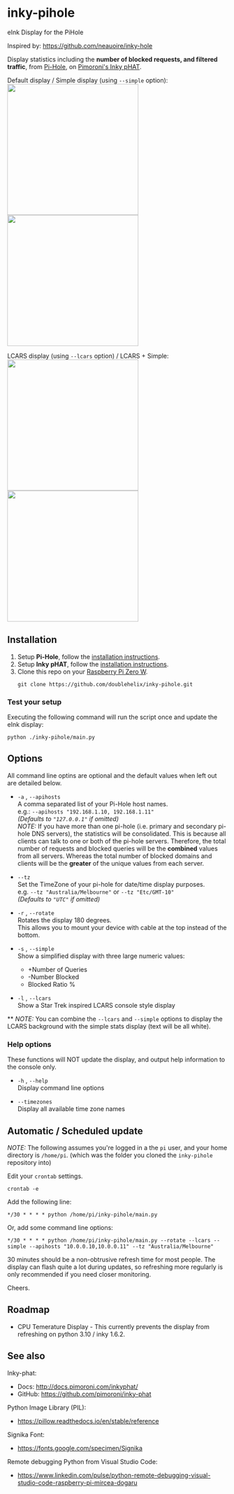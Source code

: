 # inky-pihole
eInk Display for the PiHole

Inspired by: https://github.com/neauoire/inky-hole

Display statistics including the **number of blocked requests, and filtered traffic**, from [Pi-Hole](https://pi-hole.net), on [Pimoroni's Inky pHAT](https://github.com/pimoroni/inky-phat).

Default display / Simple display (using `--simple` option):  
<img src='https://raw.githubusercontent.com/doublehelix/inky-pihole/master/preview.jpg?v=1' width="300"/> 
<img src='https://raw.githubusercontent.com/doublehelix/inky-pihole/master/preview_simple.jpg?v=1' width="300"/>


LCARS display (using `--lcars` option) / LCARS + Simple:  
<img src='https://raw.githubusercontent.com/doublehelix/inky-pihole/master/preview_lcars.jpg?v=1' width="300"/> 
<img src='https://raw.githubusercontent.com/doublehelix/inky-pihole/master/preview_lcars_simple.jpg?v=1' width="300"/>

## Installation

1. Setup **Pi-Hole**, follow the [installation instructions](https://learn.adafruit.com/pi-hole-ad-blocker-with-pi-zero-w/install-pi-hole).
2. Setup **Inky pHAT**, follow the [installation instructions](https://learn.pimoroni.com/tutorial/sandyj/getting-started-with-inky-phat).
3. Clone this repo on your [Raspberry Pi Zero W](https://www.raspberrypi.org/products/).
    ```
    git clone https://github.com/doublehelix/inky-pihole.git
    ```

### Test your setup
Executing the following command will run the script once and update the eInk display:
```
python ./inky-pihole/main.py
```

## Options
All command line optins are optional and the default values when left out are detailed below.
* `-a` , `--apihosts`  
  A comma separated list of your Pi-Hole host names.  
  e.g.: `--apihosts "192.168.1.10, 192.168.1.11"`  
  *(Defaults to `"127.0.0.1"` if omitted)*  
  *NOTE:* If you have more than one pi-hole (i.e. primary and secondary pi-hole DNS servers), the statistics will be consolidated.
  This is because all clients can talk to one or both of the pi-hole servers.
  Therefore, the total number of requests and blocked queries will be the **combined** values from all servers. Whereas the total number of blocked domains and clients will be the **greater** of the unique values from each server.

* `--tz`  
  Set the TimeZone of your pi-hole for date/time display purposes.  
  e.g. `--tz "Australia/Melbourne"` or `--tz "Etc/GMT-10"`  
  *(Defaults to `"UTC"` if omitted)*  

* `-r` , `--rotate`  
  Rotates the display 180 degrees.  
  This allows you to mount your device with cable at the top instead of the bottom.

* `-s` , `--simple`  
  Show a simplified display with three large numeric values:
    * +Number of Queries
    * -Number Blocked
    * Blocked Ratio %

* `-l` , `--lcars`  
  Show a Star Trek inspired LCARS console style display

** *NOTE:* You can combine the `--lcars` and `--simple` options to display the LCARS background with the simple stats display (text will be all white).

### Help options
These functions will NOT update the display, and output help information to the console only.

* `-h` , `--help`  
  Display command line options

* `--timezones`  
  Display all available time zone names


## Automatic / Scheduled update
*NOTE:* The following assumes you're logged in a the `pi` user, and your home directory is `/home/pi`. (which was the folder you cloned the `inky-pihole` repository into)

Edit your `crontab` settings.

```
crontab -e
```

Add the following line:
```
*/30 * * * * python /home/pi/inky-pihole/main.py
```
Or, add some command line options:
```
*/30 * * * * python /home/pi/inky-pihole/main.py --rotate --lcars --simple --apihosts "10.0.0.10,10.0.0.11" --tz "Australia/Melbourne"
```

30 minutes should be a non-obtrusive refresh time for most people. The display can flash quite a lot during updates, so refreshing more regularly is only recommended if you need closer monitoring.

Cheers.


## Roadmap
* CPU Temerature Display - This currently prevents the display from refreshing on python 3.10 / inky 1.6.2.


## See also

Inky-phat:
* Docs: http://docs.pimoroni.com/inkyphat/
* GitHub: https://github.com/pimoroni/inky-phat

Python Image Library (PIL):
* https://pillow.readthedocs.io/en/stable/reference

Signika Font:
* https://fonts.google.com/specimen/Signika

Remote debugging Python from Visual Studio Code:
* https://www.linkedin.com/pulse/python-remote-debugging-visual-studio-code-raspberry-pi-mircea-dogaru
